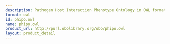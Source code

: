 ```yaml
---
description: Pathogen Host Interaction Phenotype Ontology in OWL format
format: owl
id: phipo.owl
name: phipo.owl
product_url: http://purl.obolibrary.org/obo/phipo.owl
layout: product_detail
---
```

